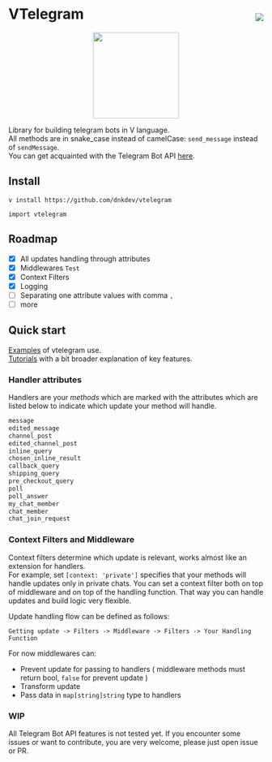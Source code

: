 <h1>VTelegram
<img align="right" style="margin-top:15px;" src="https://img.shields.io/static/v1?logo=telegram&label=Telegram Bot API&message=6.5&labelColor=ffffff&color=blue" href="https://core.telegram.org/bots/api">
</h1>

<p align="center">
  <img width="170" height="170" src="https://github.com/dnkdev/vtelegram/blob/master/VTelegram.svg?raw=true">
</p>

Library for building telegram bots in V language.
<br>
All methods are in snake_case instead of camelCase: `send_message` instead of `sendMessage`.
<br>
You can get acquainted with the Telegram Bot API [here](https://core.telegram.org/bots/api).

## Install

```
v install https://github.com/dnkdev/vtelegram

import vtelegram
```

## Roadmap

- [x] All updates handling through attributes
- [x] Middlewares `Test`
- [x] Context Filters
- [x] Logging
- [ ] Separating one attribute values with comma `,`
- [ ] more

## Quick start

[Examples](https://github.com/dnkdev/vtelegram/tree/master/examples) of vtelegram use.<br>
[Tutorials](https://github.com/dnkdev/vtelegram/tree/master/tutorials) with a bit broader explanation of key features.

### Handler attributes

Handlers are your _methods_ which are marked with the attributes which are listed below to indicate which update your method will handle.

```v
message
edited_message
channel_post
edited_channel_post
inline_query
chosen_inline_result
callback_query
shipping_query
pre_checkout_query
poll
poll_answer
my_chat_member
chat_member
chat_join_request
```

### Context Filters and Middleware

Context filters determine which update is relevant, works almost like an extension for handlers.<br>
For example, set `[context: 'private']` specifies that your methods will handle updates only in private chats. You can set a context filter both on top of middleware and on top of the handling function. That way you can handle updates and build logic very flexible.

Update handling flow can be defined as follows: <br>

```
Getting update -> Filters -> Middleware -> Filters -> Your Handling Function
```

For now middlewares can:

- Prevent update for passing to handlers ( middleware methods must return bool, `false` for prevent update )
- Transform update
- Pass data in `map[string]string` type to handlers

### WIP

All Telegram Bot API features is not tested yet.
If you encounter some issues or want to contribute, you are very welcome, please just open issue or PR.
